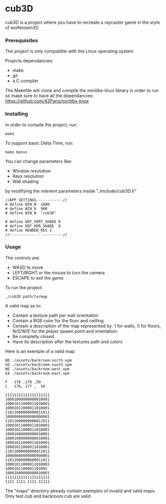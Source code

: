# cub3D

cub3D is a project where you have to recreate a raycaster game in the style of wolfeistein3D

### Prerequisites

The project is only compatible with the Linux operating system

Projects dependancies:
 - make
 - git
 - a C compiler

The Makefile will clone and compile the minilibx-linux library in order to run so make sure to have all the dependancies: https://github.com/42Paris/minilibx-linux 

### Installing

In order to compile the project, run:
```
make
```

To support basic Delta Time, run:
```
make bonus
```

You can change parameters like:
 - Window resolution
 - Rays resolution
 - Wall shading

by modifying the relevent parameters inside "./include/cub3D.h"
```
//APP SETTINGS------------//
# define WIN_W	1600
# define WIN_H	900
# define WIN_N	"cub3D"

# define DEF_VERT_SHADE	0
# define DEF_HOR_SHADE	8
# define RENDER_RES	2
//------------------------//
```

### Usage

The controls are:
 - WASD to move
 - LEFT/RIGHT or the mouse to turn the camera
 - ESCAPE to exit the game

To run the project:
```
./cub3D path/to/map
```

A valid map as to:
 - Contain a texture path per wall orientation
 - Contain a  RGB color for the floor and ceilling
 - Contain a description of the map represented by: 1 for walls, 0 for floors, N/S/W/E for the player spawn point and orientation.
 - Be completly closed
 - Have its description after the textures path and colors 

Here is an exemple of a valid map:
```
NO ./assets/backroom-north.xpm
SO ./assets/backroom-south.xpm
WE ./assets/backroom-west.xpm
EA ./assets/backroom-east.xpm

F   176 ,178 ,50
C   176, 177 ,  50

11111111111111111111
10001000000000010001
10001011000011010001
10001011000011010001
11011000000000011011
10000000000000000001
11011000000000011011
10001011000011010001
10001011000011010001
10001000000000010001
10001000000000010001
10001011000011010001
10001011000011010001
11011000000000011011
10000000000000000001
1101100000N000011011
10001011000011010001
1000101100001101001
10001000000000010001
11111111111111111111
1111 1111 1111 11111
```

The "maps" directory already contain exemples of invalid and valid maps. Only test.cub and backroom.cub are valid.
